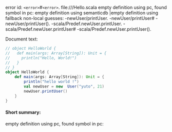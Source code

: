 error id: `<error>`#`<error>`.
file://<WORKSPACE>/Hello.scala
empty definition using pc, found symbol in pc: 
empty definition using semanticdb
|empty definition using fallback
non-local guesses:
	 -newUser/printUser.
	 -newUser/printUser#
	 -newUser/printUser().
	 -scala/Predef.newUser.printUser.
	 -scala/Predef.newUser.printUser#
	 -scala/Predef.newUser.printUser().

Document text:

```scala
// object HelloWorld {
//   def main(args: Array[String]): Unit = {
//     println("Hello, World!")
//   }
// }
object HelloWorld {
    def main(args: Array[String]): Unit = {
        println("hello world !")
        val newUser = new  User("yuto", 21)
        newUser.printUser()
    }
}
```

#### Short summary: 

empty definition using pc, found symbol in pc: 